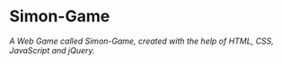 # Simon-Game
<em> A Web Game called Simon-Game, created with the help of HTML, CSS, JavaScript and jQuery. </em>
